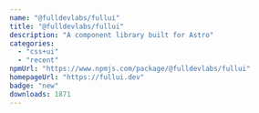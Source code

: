 ```yaml
---
name: "@fulldevlabs/fullui"
title: "@fulldevlabs/fullui"
description: "A component library built for Astro"
categories:
  - "css+ui"
  - "recent"
npmUrl: "https://www.npmjs.com/package/@fulldevlabs/fullui"
homepageUrl: "https://fullui.dev"
badge: "new"
downloads: 1871
---
```

